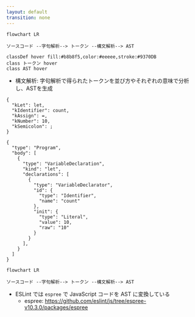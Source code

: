 ```yaml
---
layout: default
transition: none
---
```


<style scoped>
.slidev-vclick-hidden {
  display: none;
}

.small-code {
  .slidev-code {
    font-size: 0.6rem !important;
    line-height: 0rem !important;
    width: 300px !important;
  }
}
</style>

<section-title title="AST を生成する流れ" />

<div class="_bullet" v-click="[0]">

```mermaid
flowchart LR

ソースコード --字句解析--> トークン --構文解析--> AST

classDef hover fill:#b8b8f5,color:#eeeee,stroke:#9370DB
class トークン hover
class AST hover
```

* 構文解析: 字句解析で得られたトークンを並び方やそれぞれの意味で分析し、ASTを生成

<v-drag-arrow pos="384,317,148,1"/>

<div class="mt-2 flex justify-around">

```json{*}
{
  "kLet": let,
  "kIdentifier": count,
  "kAssign": =,
  "kNumber": 10,
  "kSemicolon": ;
}
```

<div class="small-code">

```json{*}
{
  "type": "Program",
  "body": [
    {
      "type": "VariableDeclaration",
      "kind": "let",
      "declarations": [
        {
          "type": "VariableDeclarator",
          "id": {
            "type": "Identifier",
            "name": "count"
          },
          "init": {
            "type": "Literal",
            "value": 10,
            "raw": "10"
          }
        }
      ],
    }
  ]
}
```

</div>

</div>

</div>

<div class="_bullet" v-click="1">

```mermaid
flowchart LR

ソースコード --字句解析--> トークン --構文解析--> AST
```

- ESLint では `espree` で JavaScript コードを AST に変換している
  - espree: https://github.com/eslint/js/tree/espree-v10.3.0/packages/espree

</div>

<!--
字句解析によって生成されたトークンは、構文解析器によって解析され、トークンの意味だったり、並び方を見て、階層構造を構築し、AST が生成されます。  
ここで生成される AST では、スペースの数などといった、表面的な表現の違いが吸収され、コードの本質的な意味や構造だけを抽出して表現されます。  

AST とは そういったプログラムの解析に際して、重要でない情報を捨て、必要な要素だけを抜き出して把握しやすくした構文木。という意味です。  

[click] ちなみに、ESLint では、ソースコードから AST を生成する処理を espree という parser を使用して行っています。
-->
